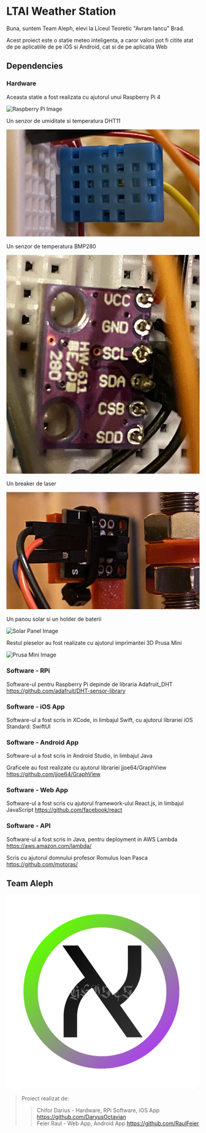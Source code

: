 # LTAI Weather Station

Buna, suntem Team Aleph, elevi la Liceul Teoretic "Avram Iancu" Brad.

Acest proiect este o statie meteo inteligenta, a caror valori pot fi citite atat de pe aplicatiile de pe iOS si Android, cat si de pe aplicatia Web

## Dependencies

### Hardware

Aceasta statie a fost realizata cu ajutorul unui Raspberry Pi 4

![Raspberry Pi Image](Images/RPi.png "Raspberry Pi 4")

Un senzor de umiditate si temperatura DHT11

![DHT11 Image](Images/DHT11.png "DHT 11")

Un senzor de temperatura BMP280

![BMP280 Image](Images/BMP280.png "BMP 280")

Un breaker de laser

![Laser Breaker Image](Images/Laser-Breaker.png "Laser Breaker")

Un panou solar si un holder de baterii

![Solar Panel Image](Images/Solar-Panel-Battery.png "Solar Panel and Batteries")

Restul pieselor au fost realizate cu ajutorul imprimantei 3D Prusa Mini

![Prusa Mini Image](Images/Prusa-Mini.png "Prusa Mini 3D Printer")

### Software - RPi

Software-ul pentru Raspberry Pi depinde de libraria Adafruit_DHT
https://github.com/adafruit/DHT-sensor-library

### Software - iOS App

Software-ul a fost scris in XCode, in limbajul Swift, cu ajutorul librariei iOS Standard: SwiftUI

### Software - Android App

Software-ul a fost scris in Android Studio, in limbajul Java

Graficele au fost realizate cu ajutorul librariei jjoe64/GraphView
https://github.com/jjoe64/GraphView

### Software - Web App

Software-ul a fost scris cu ajutorul framework-ului React.js, in limbajul JavaScript
https://github.com/facebook/react

### Software - API

Software-ul a fost scris in Java, pentru deployment in AWS Lambda
https://aws.amazon.com/lambda/

Scris cu ajutorul domnului profesor Romulus Ioan Pasca
https://github.com/motoras/

## Team Aleph

![Team Aleph Logo](Images/logo.png)

> Proiect realizat de:
>> Chifor Darius - Hardware, RPi Software, iOS App https://github.com/DaryusOctavian \
>> Feier Raul    - Web App, Android App https://github.com/RaulFeier